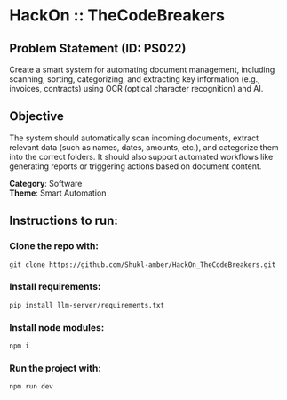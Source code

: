 ﻿# HackOn :: TheCodeBreakers

## Problem Statement (ID: PS022)
Create a smart system for automating document management, including scanning, sorting, categorizing, and extracting key information (e.g., invoices, contracts) using OCR (optical character recognition) and AI.

## Objective
The system should automatically scan incoming documents, extract relevant data (such as names, dates, amounts, etc.), and categorize them into the correct folders. It should also support automated workflows like generating reports or triggering actions based on document content.

**Category**: Software \
**Theme**: Smart Automation

## Instructions to run:
### Clone the repo with:
```git clone https://github.com/Shukl-amber/HackOn_TheCodeBreakers.git ```
### Install requirements:
```pip install llm-server/requirements.txt``` 
### Install node modules:
```npm i```
### Run the project with:
```npm run dev```
